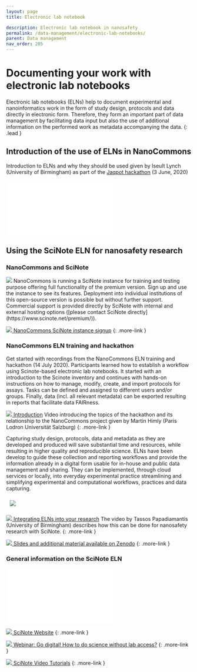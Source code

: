 ```yaml
---
layout: page
title: Electronic lab notebook

description: Electronic lab notebook in nanosafety
permalink: /data-management/electronic-lab-notebooks/
parent: Data management
nav_order: 205
---
```


#  Documenting your work with electronic lab notebooks

Electronic lab notebooks (ELNs) help to document experimental and nanoinformatics work in the form of study design, protocols and data directly in electronic form. Therefore, they form an important part of data management by facilitating data input but also the use of additional information on the performed work as metadata accompanying the data.
{: .lead }

## Introduction of the use of ELNs in NanoCommons
Introduction to ELNs and why they should be used given by Iseult Lynch (University of Birmingham) as part of the [Jaqpot hackathon](https://zenodo.org/record/3908229#.YT5tT50zZPY) (3 June, 2020)

<iframe src="//www.youtube.com/embed/tM814yEukfA" frameborder="0" allowfullscreen="allowfullscreen">&nbsp;</iframe>


## Using the SciNote ELN for nanosafety research

### NanoCommons and SciNote

<img src="{{site.baseurl}}/images/nanocommons-scinote.jpg" class="image--right">
NanoCommons is running a SciNote instance for training and testing purpose offering full functionality of the premium version. Sign up and use the instance to see its features. Deployment into individual institutions of this open-source version is possible but without further support. Commercial support is provided directly by SciNote with internal and external hosting options ([please contact SciNote directly](https://www.scinote.net/premium/)).

[<img src="{{site.baseurl}}/images/icons/app.png" class="more-link-icon"> NanoCommons SciNote instance signup](https://scinote.sevenpastnine.com/)
{: .more-link }

### NanoCommons ELN training and hackathon

Get started with recordings from the NanoCommons ELN training and hackathon (14 July 2020). Participants learned how to establish a workflow using Scinote-based electronic lab notebooks. It started with an introduction to the Scinote inventory and continues with hands-on instructions on how to manage, modify, create, and import protocols for assays. Tasks can be defined and assigned to different users and/or groups. Finally, data (incl. all relevant metadata) can be exported resulting in reports that facilitate data FAIRness.

[<img src="{{site.baseurl}}/images/icons/video_alternative.png" class="more-link-icon"> Introduction](https://www.youtube.com/watch?v=mxGlvWzFnHI&ab_channel=NanoCommons)
Video introducing the topics of the hackathon and its relationship to the NanoCommons project given by Martin Himly (Paris Lodron Universität Salzburg)
{: .more-link }

Capturing study design, protocols, data and metadata as they are developed and produced will save substantial time and resources, while resulting in higher quality and reproducible science. ELNs have been develop to guide these collection and reporting workflows and provide the information already in a digital form usable for in-house and public data management and sharing. They can be implemented, through cloud services or locally, into everyday experimental practice streamlining and simplifying experimental and computational workflows, practices and data capturing.

<img src="{{site.baseurl}}/images/ELN-hackathon.JPG" style="padding: 10px;">

[<img src="{{site.baseurl}}/images/icons/video.png" class="more-link-icon"> Integrating ELNs into your research](https://www.youtube.com/watch?v=mvIDkERUeHM&ab_channel=NanoCommons)
The video by Tassos Papadiamantis (University of Birmingham) describes how this can be done for nanosafety research with SciNote.
{: .more-link }

[<img src="{{site.baseurl}}/images/icons/webpages.png" class="more-link-icon"> Slides and additional material available on Zenodo](https://zenodo.org/record/4518805#.YSjw144zaUl)
{: .more-link }

### General information on the SciNote ELN
<iframe src="//www.youtube.com/embed/NWhsjR_qap4" frameborder="0" allowfullscreen="allowfullscreen">&nbsp;</iframe>

[<img src="{{site.baseurl}}/images/icons/file.svg" class="more-link-icon"> SciNote Website](https://www.scinote.net/)
{: .more-link }

[<img src="{{site.baseurl}}/images/icons/file.svg" class="more-link-icon"> Webinar: Go digital! How to do science without lab access?](https://www.scinote.net/webinar-go-digital/)
{: .more-link }

[<img src="{{site.baseurl}}/images/icons/file.svg" class="more-link-icon"> SciNote Video Tutorials](https://www.scinote.net/tutorials/)
{: .more-link }
